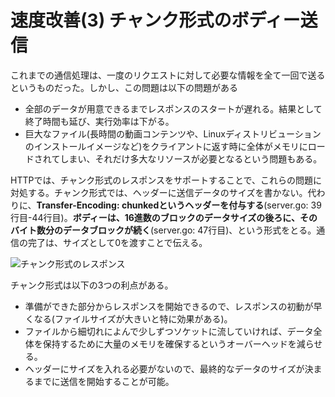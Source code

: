 # 速度改善(3) チャンク形式のボディー送信

これまでの通信処理は、一度のリクエストに対して必要な情報を全て一回で送るというものだった。しかし、この問題は以下の問題がある

- 全部のデータが用意できるまでレスポンスのスタートが遅れる。結果として終了時間も延び、実行効率は下がる。
- 巨大なファイル(長時間の動画コンテンツや、Linuxディストリビューションのインストールイメージなど)をクライアントに返す時に全体がメモリにロードされてしまい、それだけ多大なリソースが必要となるという問題もある。

HTTPでは、チャンク形式のレスポンスをサポートすることで、これらの問題に対処する。チャンク形式では、ヘッダーに送信データのサイズを書かない。代わりに、**Transfer-Encoding: chunkedというヘッダーを付与する**(server.go: 39行目-44行目)。**ボディーは、16進数のブロックのデータサイズの後ろに、そのバイト数分のデータブロックが続く**(server.go: 47行目)、という形式をとる。通信の完了は、サイズとして0を渡すことで伝える。

![チャンク形式のレスポンス](https://ascii.jp/img/2016/12/14/1610303/l/b9452a1a7fdc5735.jpg)

チャンク形式は以下の3つの利点がある。
- 準備ができた部分からレスポンスを開始できるので、レスポンスの初動が早くなる(ファイルサイズが大きいと特に効果がある)。
- ファイルから細切れによんで少しずつソケットに流していければ、データ全体を保持するために大量のメモリを確保するというオーバーヘッドを減らせる。
- ヘッダーにサイズを入れる必要がないので、最終的なデータのサイズが決まるまでに送信を開始することが可能。
